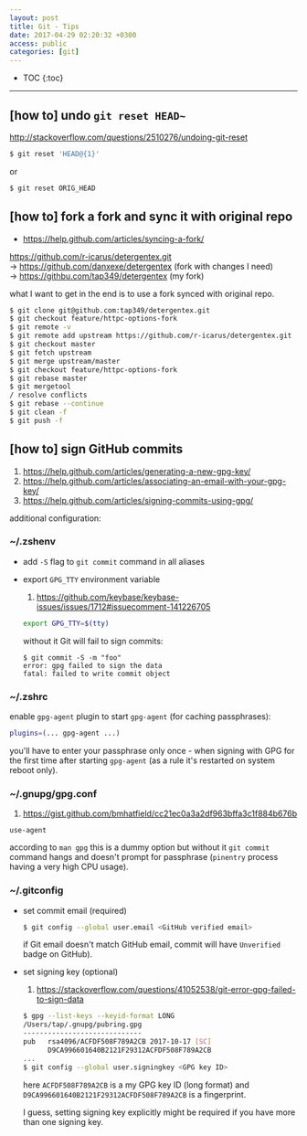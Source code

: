 ```yaml
---
layout: post
title: Git - Tips
date: 2017-04-29 02:20:32 +0300
access: public
categories: [git]
---
```


<!-- more -->

* TOC
{:toc}
<hr>

## [how to] undo `git reset HEAD~`

<http://stackoverflow.com/questions/2510276/undoing-git-reset>

```sh
$ git reset 'HEAD@{1}'
```

or

```sh
$ git reset ORIG_HEAD
```

## [how to] fork a fork and sync it with original repo

- <https://help.github.com/articles/syncing-a-fork/>

<https://github.com/r-icarus/detergentex.git>
<br>-> <https://github.com/danxexe/detergentex> (fork with changes I need)
<br>-> <https://githbu.com/tap349/detergentex> (my fork)

what I want to get in the end is to use a fork synced with original repo.

```sh
$ git clone git@github.com:tap349/detergentex.git
$ git checkout feature/httpc-options-fork
$ git remote -v
$ git remote add upstream https://github.com/r-icarus/detergentex.git
$ git checkout master
$ git fetch upstream
$ git merge upstream/master
$ git checkout feature/httpc-options-fork
$ git rebase master
$ git mergetool
/ resolve conflicts
$ git rebase --continue
$ git clean -f
$ git push -f
```

## [how to] sign GitHub commits

1. <https://help.github.com/articles/generating-a-new-gpg-key/>
2. <https://help.github.com/articles/associating-an-email-with-your-gpg-key/>
3. <https://help.github.com/articles/signing-commits-using-gpg/>

additional configuration:

### ~/.zshenv

- add `-S` flag to `git commit` command in all aliases
- export `GPG_TTY` environment variable

  1. <https://github.com/keybase/keybase-issues/issues/1712#issuecomment-141226705>

  ```zsh
  export GPG_TTY=$(tty)
  ```

  without it Git will fail to sign commits:

  ```
  $ git commit -S -m "foo"
  error: gpg failed to sign the data
  fatal: failed to write commit object
  ```

### ~/.zshrc

enable `gpg-agent` plugin to start `gpg-agent` (for caching passphrases):

```zsh
plugins=(... gpg-agent ...)
```

you'll have to enter your passphrase only once - when signing with GPG
for the first time after starting `gpg-agent` (as a rule it's restarted
on system reboot only).

### ~/.gnupg/gpg.conf

1. <https://gist.github.com/bmhatfield/cc21ec0a3a2df963bffa3c1f884b676b>

```gpg
use-agent
```

according to `man gpg` this is a dummy option but without it
`git commit` command hangs and doesn't prompt for passphrase
(`pinentry` process having a very high CPU usage).

### ~/.gitconfig

- set commit email (required)

  ```sh
  $ git config --global user.email <GitHub verified email>
  ```

  if Git email doesn't match GitHub email,
  commit will have `Unverified` badge on GitHub).

- set signing key (optional)

  1. <https://stackoverflow.com/questions/41052538/git-error-gpg-failed-to-sign-data>

  ```sh
  $ gpg --list-keys --keyid-format LONG
  /Users/tap/.gnupg/pubring.gpg
  -----------------------------
  pub   rsa4096/ACFDF508F789A2CB 2017-10-17 [SC]
        D9CA996601640B2121F29312ACFDF508F789A2CB
  ...
  $ git config --global user.signingkey <GPG key ID>
  ```

  here `ACFDF508F789A2CB` is a my GPG key ID (long format) and
  `D9CA996601640B2121F29312ACFDF508F789A2CB` is a fingerprint.

  I guess, setting signing key explicitly might be required if
  you have more than one signing key.

